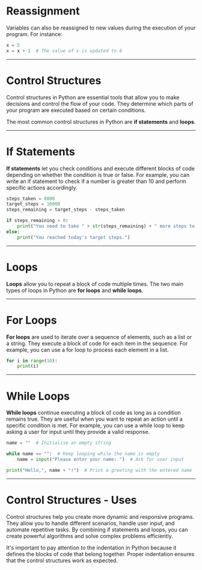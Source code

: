 # Reassignment

Variables can also be reassigned to new values during the execution of your program. For instance:

```python
x = 5
x = x + 1  # The value of x is updated to 6
```
---
# Control Structures

Control structures in Python are essential tools that allow you to make decisions and control the flow of your code. They determine which parts of your program are executed based on certain conditions.

The most common control structures in Python are **if statements** and **loops**.

---
# If Statements

**If statements** let you check conditions and execute different blocks of code depending on whether the condition is true or false. For example, you can write an if statement to check if a number is greater than 10 and perform specific actions accordingly.

```python
steps_taken = 8000
target_steps = 10000
steps_remaining = target_steps - steps_taken

if steps_remaining > 0:
    print("You need to take " + str(steps_remaining) + " more steps to reach today's target.")
else:
    print("You reached today's target steps.")
```
---
# Loops

**Loops** allow you to repeat a block of code multiple times. The two main types of loops in Python are **for loops** and **while loops**.

---
# For Loops

**For loops** are used to iterate over a sequence of elements, such as a list or a string. They execute a block of code for each item in the sequence. For example, you can use a for loop to process each element in a list.

```python
for i in range(10):
    print(i)
```
---
# While Loops

**While loops** continue executing a block of code as long as a condition remains true. They are useful when you want to repeat an action until a specific condition is met. For example, you can use a while loop to keep asking a user for input until they provide a valid response.

```python
name = ""  # Initialise an empty string

while name == "":  # Keep looping while the name is empty
    name = input("Please enter your name: ")  # Ask for user input

print("Hello,", name + "!")  # Print a greeting with the entered name
```

<!-- Comment about difference between single equals and double equals. -->

---
# Control Structures - Uses

Control structures help you create more dynamic and responsive programs. They allow you to handle different scenarios, handle user input, and automate repetitive tasks. By combining if statements and loops, you can create powerful algorithms and solve complex problems efficiently.

It's important to pay attention to the indentation in Python because it defines the blocks of code that belong together. Proper indentation ensures that the control structures work as expected.